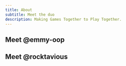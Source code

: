 ```yaml
---
title: About
subtitle: Meet the duo
description: Making Games Together to Play Together.
---
```



## Meet @emmy-oop

## Meet @rocktavious

